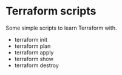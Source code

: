# Terraform scripts

Some simple scripts to learn Terraform with.

- terraform init
- terraform plan
- terraform apply
- terraform show
- terraform destroy